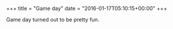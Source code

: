 +++
title = "Game day"
date = "2016-01-17T05:10:15+00:00"
+++

Game day turned out to be pretty fun.
			